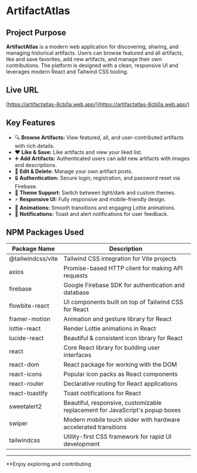 # ArtifactAtlas

## Project Purpose

**ArtifactAtlas** is a modern web application for discovering, sharing, and managing historical artifacts. Users can browse featured and all artifacts, like and save favorites, add new artifacts, and manage their own contributions. The platform is designed with a clean, responsive UI and leverages modern React and Tailwind CSS tooling.

## Live URL

[https://artifactatlas-8cb0a.web.app/](https://artifactatlas-8cb0a.web.app/)  


## Key Features

- 🔍 **Browse Artifacts:** View featured, all, and user-contributed artifacts with rich details.
- ❤️ **Like & Save:** Like artifacts and view your liked list.
- ➕ **Add Artifacts:** Authenticated users can add new artifacts with images and descriptions.
- 📝 **Edit & Delete:** Manage your own artifact posts.
- 🔒 **Authentication:** Secure login, registration, and password reset via Firebase.
- 🌙 **Theme Support:** Switch between light/dark and custom themes.
- ⚡ **Responsive UI:** Fully responsive and mobile-friendly design.
- 🎨 **Animations:** Smooth transitions and engaging Lottie animations.
- 🔔 **Notifications:** Toast and alert notifications for user feedback.

## NPM Packages Used

| Package Name         | Description                                                                                   |
|----------------------|----------------------------------------------------------------------------------------------|
| @tailwindcss/vite    | Tailwind CSS integration for Vite projects                                                   |
| axios                | Promise-based HTTP client for making API requests                                            |
| firebase             | Google Firebase SDK for authentication and database                                          |
| flowbite-react       | UI components built on top of Tailwind CSS for React                                         |
| framer-motion        | Animation and gesture library for React                                                      |
| lottie-react         | Render Lottie animations in React                                                            |
| lucide-react         | Beautiful & consistent icon library for React                                                |
| react                | Core React library for building user interfaces                                              |
| react-dom            | React package for working with the DOM                                                       |
| react-icons          | Popular icon packs as React components                                                       |
| react-router         | Declarative routing for React applications                                                   |
| react-toastify       | Toast notifications for React                                                                |
| sweetalert2          | Beautiful, responsive, customizable replacement for JavaScript's popup boxes                 |
| swiper               | Modern mobile touch slider with hardware accelerated transitions                             |
| tailwindcss          | Utility-first CSS framework for rapid UI development                                         |

---

**Enjoy exploring and contributing